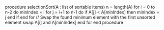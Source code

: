procedure selectionSort(A : list of sortable items)
    n = length(A)
    for i = 0 to n-2 do
        minIndex = i
        for j = i+1 to n-1 do
            if A[j] < A[minIndex] then
                minIndex = j
            end if
        end for
        // Swap the found minimum element with the first unsorted element
        swap A[i] and A[minIndex]
    end for
end procedure
